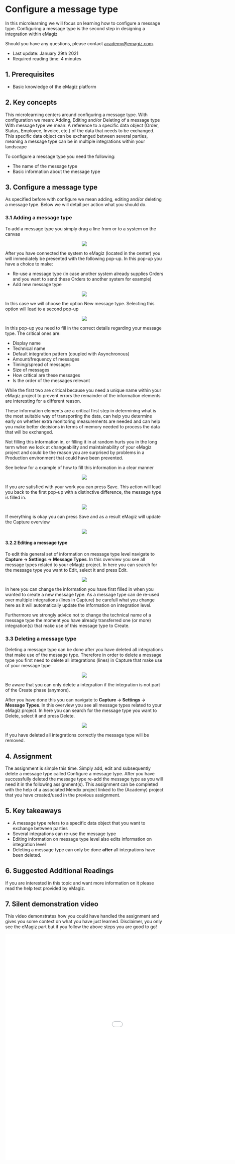 # Configure a message type

In this microlearning we will focus on learning how to configure a message type. 
Configuring a message type is the second step in designing a integration within eMagiz

Should you have any questions, please contact academy@emagiz.com.

- Last update: January 29th 2021
- Required reading time: 4 minutes

## 1. Prerequisites
- Basic knowledge of the eMagiz platform

## 2. Key concepts
This microlearning centers around configuring a message type.
With configuration we mean: Adding, Editing and/or Deleting of a message type
With message type we mean: A reference to a specific data object (Order, Status, Employee, Invoice, etc.) of the data that needs to be exchanged. 
This specific data object can be exchanged between several parties, meaning a message type can be in multiple integrations within your landscape

To configure a message type you need the following:
- The name of the message type
- Basic information about the message type

## 3. Configure a message type

As specified before with configure we mean adding, editing and/or deleting a message type. Below we will detail per action what you should do.

### 3.1 Adding a message type

To add a message type you simply drag a line from or to a system on the canvas

<p align="center"><img src="../../img/microlearning/ml-configure-a-message-type--drag-message-type-on-canvas-start.png"></p> 

After you have connected the system to eMagiz (located in the center) you will immediately be presented with the following pop-up. In this pop-up you have a choice to make:

- Re-use a message type (in case another system already supplies Orders and you want to send these Orders to another system for example)
- Add new message type

<p align="center"><img src="../../img/microlearning/ml-configure-a-message-type--new-message-type-first-popup.png"></p>

In this case we will choose the option New message type. Selecting this option will lead to a second pop-up

<p align="center"><img src="../../img/microlearning/ml-configure-a-message-type--new-message-type-second-popup.png"></p>

In this pop-up you need to fill in the correct details regarding your message type. The critical ones are:

- Display name
- Technical name
- Default integration pattern (coupled with Asynchronous)
- Amount/frequency of messages
- Timing/spread of messages
- Size of messages
- How critical are these messages
- Is the order of the messages relevant

While the first two are critical because you need a unique name within your eMagiz project to prevent errors the remainder of the information elements are interesting for a different reason.

These information elements are a critical first step in determining what is the most suitable way of transporting the data, 
can help you determine early on whether extra monitoring measurements are needed and can help you make better decisions in terms of memory needed to process the data that will be exchanged.

Not filling this information in, or filling it in at random hurts you in the long term when we look at changeability and maintainability of your eMagiz project 
and could be the reason you are surprised by problems in a Production environment that could have been prevented.

See below for a example of how to fill this information in a clear manner

<p align="center"><img src="../../img/microlearning/ml-configure-a-message-type--new-message-type-second-popup-filled-in.png"></p>

If you are satisfied with your work you can press Save. This action will lead you back to the first pop-up with a distinctive difference, the message type is filled in.

<p align="center"><img src="../../img/microlearning/ml-configure-a-message-type--new-message-type-first-popup-filled-in.png"></p>

If everything is okay you can press Save and as a result eMagiz will update the Capture overview

<p align="center"><img src="../../img/microlearning/ml-configure-a-message-type--updated-capture-overview.png"></p>

#### 3.2.2 Editing a message type

To edit this general set of information on message type level navigate to **Capture -> Settings -> Message Types**. In this overview you see all message types related to your eMagiz project.
In here you can search for the message type you want to Edit, select it and press Edit.

<p align="center"><img src="../../img/microlearning/ml-configure-a-message-type--edit-message-type-in-message-type-overview.png"></p>

In here you can change the information you have first filled in when you wanted to create a new message type. 
As a message type can de re-used over multiple integrations (lines in Capture) be carefull what you change here as it will automatically update the information on integration level.

Furthermore we strongly advice not to change the technical name of a message type the moment you have already transferred one (or more) integration(s) that make use of this message type to Create.

### 3.3 Deleting a message type

Deleting a message type can be done after you have deleted all integrations that make use of the message type. 
Therefore in order to delete a message type you first need to delete all integrations (lines) in Capture that make use of your message type

<p align="center"><img src="../../img/microlearning/ml-configure-a-message-type--delete-integration.png"></p>

Be aware that you can only delete a integration if the integration is not part of the Create phase (anymore).

After you have done this you can navigate to **Capture -> Settings -> Message Types**. In this overview you see all message types related to your eMagiz project.
In here you can search for the message type you want to Delete, select it and press Delete. 

<p align="center"><img src="../../img/microlearning/ml-configure-a-message-type--message-type-overview.png"></p>

If you have deleted all integrations correctly the message type will be removed.

## 4. Assignment

The assignment is simple this time. Simply add, edit and subsequently delete a message type called Configure a message type. 
After you have successfully deleted the message type re-add the message type as you will need it in the following assignment(s).
This assignment can be completed with the help of a associated Mendix project linked to the (Academy) project that you have created/used in the previous assignment.

## 5. Key takeaways

- A message type refers to a specific data object that you want to exchange between parties
- Several integrations can re-use the message type
- Editing information on message type level also edits information on integration level
- Deleting a message type can only be done **after** all integrations have been deleted.

## 6. Suggested Additional Readings

If you are interested in this topic and want more information on it please read the help text provided by eMagiz.

## 7. Silent demonstration video

This video demonstrates how you could have handled the assignment and gives you some context on what you have just learned. Disclaimer, you only see the eMagiz part but if you follow the above steps you are good to go!

<iframe width="1280" height="720" src="../../vid/microlearning/microlearning-configure-a-message-type.mp4" frameborder="0" allow="accelerometer; autoplay; clipboard-write; encrypted-media; gyroscope; picture-in-picture" allowfullscreen></iframe>